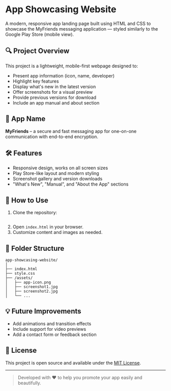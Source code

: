 # App Showcasing Website

A modern, responsive app landing page built using HTML and CSS to showcase the MyFriends messaging application — styled similarly to the Google Play Store (mobile view).

## 🔍 Project Overview

This project is a lightweight, mobile-first webpage designed to:

- Present app information (icon, name, developer)
- Highlight key features
- Display what's new in the latest version
- Offer screenshots for a visual preview
- Provide previous versions for download
- Include an app manual and about section

## 📱 App Name

**MyFriends** – a secure and fast messaging app for one-on-one communication with end-to-end encryption.

## 🛠️ Features

- Responsive design, works on all screen sizes
- Play Store-like layout and modern styling
- Screenshot gallery and version downloads
- "What's New", "Manual", and "About the App" sections

## 🧾 How to Use

1. Clone the repository:
   ```bash git clone https://github.com/yourusername/app-showcasing-website.git

2. Open `index.html` in your browser.
3. Customize content and images as needed.

## 📂 Folder Structure

```
app-showcasing-website/
│
├── index.html
├── style.css
├── /assets/
│   ├── app-icon.png
│   ├── screenshot1.jpg
│   ├── screenshot2.jpg
│   └── ...
```

## 💡 Future Improvements

* Add animations and transition effects
* Include support for video previews
* Add a contact form or feedback section

## 📄 License

This project is open source and available under the [MIT License](LICENSE).

---

> Developed with ❤️ to help you promote your app easily and beautifully.
